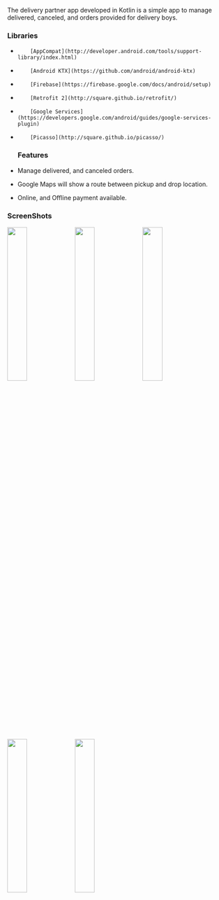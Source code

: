 The delivery partner app developed in Kotlin is a simple app to manage delivered, canceled, and orders provided for delivery boys.

### Libraries

-         [AppCompat](http://developer.android.com/tools/support-library/index.html)
-         [Android KTX](https://github.com/android/android-ktx)
-         [Firebase](https://firebase.google.com/docs/android/setup)
-         [Retrofit 2](http://square.github.io/retrofit/)
-         [Google Services](https://developers.google.com/android/guides/google-services-plugin)
-         [Picasso](http://square.github.io/picasso/)

  ### Features

-    Manage delivered, and canceled orders.
-    Google Maps will show a route between pickup and drop location.
-    Online, and Offline payment available.
  
### ScreenShots
<img src= "https://github.com/Sharmisharmi/Delivary-Partner/assets/69668770/3685e92f-6ae8-4372-a069-75bd7a9ee694.png" width=30% height=30%>  
<img src= "https://github.com/Sharmisharmi/Delivary-Partner/assets/69668770/12253cb8-c37c-4cbb-9626-fd1082203d1c.png" width=30% height=30%> 


<img src= "https://github.com/Sharmisharmi/Delivary-Partner/assets/69668770/1f27088d-c8f4-4df7-8663-580a09898e64.png" width=30% height=30%> 
<img src= "https://github.com/Sharmisharmi/Delivary-Partner/assets/69668770/0ed04d3d-c878-47c7-9aa9-729b4d4487f5.png" width=30% height=30%> 
<img src= "https://github.com/Sharmisharmi/Delivary-Partner/assets/69668770/b72696a0-41fc-4bfe-bb6d-90e89a26a152.png" width=30% height=30%> 
